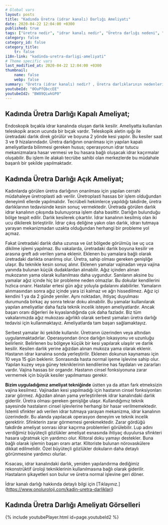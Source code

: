 ```yaml
---
# Global vars
layout: posts
title: "Kadında Üretra (idrar kanalı) Darlığı Ameliyatı"
date: 2020-04-22 12:04:00 +0300
published: true
tags: ["üretra nedir", "idrar kanalı nedir", "Üretra darlığı nedeni", "Üretra darlığı belirti", "Üretra darlığı teşhisi", "Üretra darlığı tedavisi" , "kadında üretra darlığı" , "üretra darlığı nedeni", "üretra darlığı ameliyatı" , "üretra darlığı çözüm", "kadında dilatasyon", "üretra darlığı açık ameliyat", "üretra darlığı kapalı ameliyat", "idrar kanalı darlığı", "idrar kanalı darlığı ameliyatı", "kadında idrar kanalı darlığı"]
category: false
category_id: false
category_title:
    tr: false
i18n-link: "kadinda-uretra-darligi-ameliyati"
# Theme specific vars
last_modified_at: 2020-04-22 12:04:00 +0300
thumbnail:
    name: false
    webp: false
summary: "Üretra (idrar kanalı) nedir? , Üretra darlıklarının nedenleri, şikayetleri, teşhisi ve tedavisi hakkında detaylı bilgiler makale ve videolar ile sunuluyor. Üretral rekonstrüksiyonun kadın üretroplasti ameliyatı nasıl yapılır?"
youtubeId: "0OuPfQbccEE"
youtubeId2: "BW89QLwkGP0"
---
```







## Kadında Üretra Darlığı Kapalı Ameliyat;

Endoskopik bıçakla idrar kanalında oluşan darlık kesilir. Ameliyatta kullanılan teleskopik aracın ucunda bir bıçak vardır. Teleskopik aletin ışığı ile üretradaki darlık direk görülür ve boyuna 2 yönde kesi yapılır. Bu kesiler saat 3 ve 9 hizalarındadır. Üretra darlığının onarılması için yapılan kapalı ameliyatlarda bilinmesi gereken husus; operasyonun idrar tutucu mekanizmalara hasar vermesi ve bu hasara bağlı oluşacak idrar kaçırmalar oluşabilir. Bu işlem ile alakalı tecrübe sahibi olan merkezlerde bu müdahale başarılı bir şekilde yapılmaktadır.

## Kadında Üretra Darlığı Açık Ameliyat;

Kadınlarda görülen üretra darlığının onarılması için yapılan cerrahi müdahaleye üretroplasti adı verilir. Üretroplasti hassas bir işlem olduğundan deneyimli ellerde yapılmalıdır. Tecrübeli hekimlerce yapıldığı takdirde, üretra darlıklarının tedavisinde kesin sonuç vermektedir. Üretrada görülen darlık idrar kanalının çıkışında bulunuyorsa işlem daha basittir. Darlığın bulunduğu bölge tespit edilir. Darlık kesilerek çıkartılır. İdrar kanalının kesilmiş olan iki ucu dikilerek birleştirilir. İdrar çıkış deliğine yakın olan darlık, idrarı tutmaya yarayan mekanizmadan uzakta olduğundan herhangi bir probleme yol açmaz.

Fakat üretradaki darlık daha uzunsa ve üst bölgede görülmüş ise uç uca dikilme işlemi yapılmaz. Bu vakalarda, üretradaki darlık boyuna kesilir ve arasına greft adı verilen yama eklenir. Eklenen bu yamalara bağlı olarak üretradaki darlıkta onarılmış olur. Üretra, sahip olması gereken genişliğe ulaşır. Bu teknikle kesin sonuç alınır. Eklenen yamalar vajinadan veya vajina yanında bulunan küçük dudaklardan alınabilir. Ağız içinden alınan mukozanın yama olarak kullanılması daha uygundur. Sanılanın aksine bu yamalar ağız içinde hiç bir probleme neden olmazlar. Bu dokular kendilerini hızlıca onarır. Hastalar ertesi gün ağız yoluyla gıdalarını alabilirler. Yamaların alınmasından sonra ağız içinde yara izi kalmaz ve ağrı hissedilmez. Ağız içi kendini 1 ya da 2 günde yeniler. Aynı noktadan, ihtiyaç duyulması durumunda birkaç ay sonra tekrar doku alınabilir. Bu yamalar kullanılarak yapılan ameliyatlar daha fazla teknik incelik isteyen ameliyatlardır. Ancak başarı oranı diğerleri ile kıyaslandığında çok daha fazladır. Biz tüm vakalarımızda ağız mukozası ağırlıklı olarak serbest yamaları üretra darlığı tedavisi için kullanmaktayız. Ameliyatlarda tam başarı sağlamaktayız.

Serbest yamalar iki şekilde kullanılır. Üretranın üzerinden veya altından uygulanmaktadırlar. Operasyondan önce darlığın lokasyonu ve uzunluğu belirlenir. Belirlenen bu bölgeye küçük bir kesi yapılarak ulaşılır ve darlık kesilir. Kesilen darlık yerine ağızdan alınan mukoza yama olarak eklenir. Hastanın idrar kanalına sonda yerleştirilir. Eklenen dokunun kaynaması için 10 veya 15 gün beklenir. Sonrasında hasta normal işeme işlevine sahip olur. Yapılan kuzey veya güney tekniklerinin kendilerine has faydaları ve zararları vardır. Vajina hassas bir organdır. Hastanın cinsel fonksiyonuna zarar vermemek için büyük kesiler yapılmaması gerekir.


**Bizim uyguladığımız ameliyat tekniğinde** üstten ya da attan fark etmeksizin vajina kesilmez. Vajinadan kesi yapılmadığı için hastanın cinsel fonksiyonları zarar görmez. Ağızdan alınan yama yerleştirilerek idrar kanalındaki darlık giderilir. Üretra olması gereken genişliğe ulaşır. Kullandığımız teknik sayesinde hastaların cinsel işlevlerine herhangi bir hasar verilmemektedir. İstemli sfinkter adı verilen idrar tutmaya yarayan mekanizma, idrar kanalının üzerindedir. Bu alanda yapılacak operasyon deneyim ve teknik incelik gerektirir. Sfinkterin zarar görmemesi gerekmektedir. Zarar gördüğü takdirde ameliyat sonrası idrar kaçırma problemleri görülebilir. Lup adını verdiğimiz büyüteçli gözlükler ameliyat esnasında ihtiyaç duyulursa sfinkteri hasara uğratmak için yardımcı olur. Klitoral doku yamayı destekler. Buna bağlı olarak işlemin başarı oranı artar. Klitoriste bulunan nörovaskülere dikkat edilmelidir. Özel büyüteçli gözlükler dokuların daha detaylı görünmesine yardımcı olurlar.

Kısacası, idrar kanalındaki darlık, yeniden yapılandırma dediğimiz rekonstrüktif üroloji tekniklerinin kullanılmasına bağlı olarak giderilir. Hastaların şikayetleri son bulur ve üretra normal işlevine geri döner.


İdrar kanalı darlığı hakkında detaylı bilgi için [Tıklayınız.] (https://www.onoluroloji.com/kadin-uretra-darliklari)


## Kadında Üretra Darlığı Ameliyatı Görselleri

{% include youtubePlayer.html id=page.youtubeId2 %}
